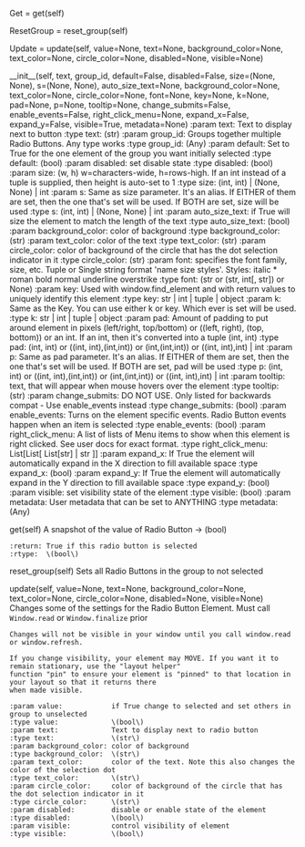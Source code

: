 Get = get\(self\)

ResetGroup = reset_group\(self\)

Update = update\(self, value=None, text=None, background_color=None, text_color=None, circle_color=None, disabled=None, visible=None\)

\_\_init\_\_\(self, text, group_id, default=False, disabled=False, size=\(None, None\), s=\(None, None\), auto_size_text=None, background_color=None, text_color=None, circle_color=None, font=None, key=None, k=None, pad=None, p=None, tooltip=None, change_submits=False, enable_events=False, right_click_menu=None, expand_x=False, expand_y=False, visible=True, metadata=None\)
    :param text:             Text to display next to button
    :type text:              \(str\)
    :param group_id:         Groups together multiple Radio Buttons. Any type works
    :type group_id:          \(Any\)
    :param default:          Set to True for the one element of the group you want initially selected
    :type default:           \(bool\)
    :param disabled:         set disable state
    :type disabled:          \(bool\)
    :param size:             \(w, h\) w=characters-wide, h=rows-high. If an int instead of a tuple is supplied, then height is auto-set to 1
    :type size:              \(int, int\)  | \(None, None\) | int
    :param s:                Same as size parameter.  It's an alias. If EITHER of them are set, then the one that's set will be used. If BOTH are set, size will be used
    :type s:                 \(int, int\)  | \(None, None\) | int
    :param auto_size_text:   if True will size the element to match the length of the text
    :type auto_size_text:    \(bool\)
    :param background_color: color of background
    :type background_color:  \(str\)
    :param text_color:       color of the text
    :type text_color:        \(str\)
    :param circle_color:     color of background of the circle that has the dot selection indicator in it
    :type circle_color:      \(str\)
    :param font:             specifies the  font family, size, etc. Tuple or Single string format 'name size styles'. Styles: italic * roman bold normal underline overstrike
    :type font:              \(str or \(str, int\[, str\]\) or None\)
    :param key:              Used with window.find_element and with return values to uniquely identify this element
    :type key:               str | int | tuple | object
    :param k:                Same as the Key. You can use either k or key. Which ever is set will be used.
    :type k:                 str | int | tuple | object
    :param pad:              Amount of padding to put around element in pixels \(left/right, top/bottom\) or \(\(left, right\), \(top, bottom\)\) or an int. If an int, then it's converted into a tuple \(int, int\)
    :type pad:               \(int, int\) or \(\(int, int\),\(int,int\)\) or \(int,\(int,int\)\) or  \(\(int, int\),int\) | int
    :param p:                Same as pad parameter.  It's an alias. If EITHER of them are set, then the one that's set will be used. If BOTH are set, pad will be used
    :type p:                 \(int, int\) or \(\(int, int\),\(int,int\)\) or \(int,\(int,int\)\) or  \(\(int, int\),int\) | int
    :param tooltip:          text, that will appear when mouse hovers over the element
    :type tooltip:           \(str\)
    :param change_submits:   DO NOT USE. Only listed for backwards compat - Use enable_events instead
    :type change_submits:    \(bool\)
    :param enable_events:    Turns on the element specific events. Radio Button events happen when an item is selected
    :type enable_events:     \(bool\)
    :param right_click_menu: A list of lists of Menu items to show when this element is right clicked. See user docs for exact format.
    :type right_click_menu:  List\[List\[ List\[str\] | str \]\]
    :param expand_x:         If True the element will automatically expand in the X direction to fill available space
    :type expand_x:          \(bool\)
    :param expand_y:         If True the element will automatically expand in the Y direction to fill available space
    :type expand_y:          \(bool\)
    :param visible:          set visibility state of the element
    :type visible:           \(bool\)
    :param metadata:         User metadata that can be set to ANYTHING
    :type metadata:          \(Any\)

get\(self\)
    A snapshot of the value of Radio Button -> \(bool\)

    :return: True if this radio button is selected
    :rtype:  \(bool\)

reset_group\(self\)
    Sets all Radio Buttons in the group to not selected

update\(self, value=None, text=None, background_color=None, text_color=None, circle_color=None, disabled=None, visible=None\)
    Changes some of the settings for the Radio Button Element. Must call `Window.read` or `Window.finalize` prior

    Changes will not be visible in your window until you call window.read or window.refresh.

    If you change visibility, your element may MOVE. If you want it to remain stationary, use the "layout helper"
    function "pin" to ensure your element is "pinned" to that location in your layout so that it returns there
    when made visible.

    :param value:            if True change to selected and set others in group to unselected
    :type value:             \(bool\)
    :param text:             Text to display next to radio button
    :type text:              \(str\)
    :param background_color: color of background
    :type background_color:  \(str\)
    :param text_color:       color of the text. Note this also changes the color of the selection dot
    :type text_color:        \(str\)
    :param circle_color:     color of background of the circle that has the dot selection indicator in it
    :type circle_color:      \(str\)
    :param disabled:         disable or enable state of the element
    :type disabled:          \(bool\)
    :param visible:          control visibility of element
    :type visible:           \(bool\)
